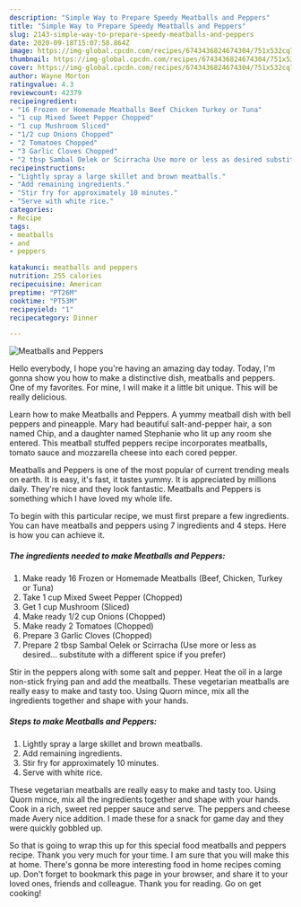 ```yaml
---
description: "Simple Way to Prepare Speedy Meatballs and Peppers"
title: "Simple Way to Prepare Speedy Meatballs and Peppers"
slug: 2143-simple-way-to-prepare-speedy-meatballs-and-peppers
date: 2020-09-18T15:07:58.864Z
image: https://img-global.cpcdn.com/recipes/6743436824674304/751x532cq70/meatballs-and-peppers-recipe-main-photo.jpg
thumbnail: https://img-global.cpcdn.com/recipes/6743436824674304/751x532cq70/meatballs-and-peppers-recipe-main-photo.jpg
cover: https://img-global.cpcdn.com/recipes/6743436824674304/751x532cq70/meatballs-and-peppers-recipe-main-photo.jpg
author: Wayne Morton
ratingvalue: 4.3
reviewcount: 42379
recipeingredient:
- "16 Frozen or Homemade Meatballs Beef Chicken Turkey or Tuna"
- "1 cup Mixed Sweet Pepper Chopped"
- "1 cup Mushroom Sliced"
- "1/2 cup Onions Chopped"
- "2 Tomatoes Chopped"
- "3 Garlic Cloves Chopped"
- "2 tbsp Sambal Oelek or Scirracha Use more or less as desired substitute with a different spice if you prefer"
recipeinstructions:
- "Lightly spray a large skillet and brown meatballs."
- "Add remaining ingredients."
- "Stir fry for approximately 10 minutes."
- "Serve with white rice."
categories:
- Recipe
tags:
- meatballs
- and
- peppers

katakunci: meatballs and peppers 
nutrition: 255 calories
recipecuisine: American
preptime: "PT26M"
cooktime: "PT53M"
recipeyield: "1"
recipecategory: Dinner

---
```



![Meatballs and Peppers](https://img-global.cpcdn.com/recipes/6743436824674304/751x532cq70/meatballs-and-peppers-recipe-main-photo.jpg)

Hello everybody, I hope you're having an amazing day today. Today, I'm gonna show you how to make a distinctive dish, meatballs and peppers. One of my favorites. For mine, I will make it a little bit unique. This will be really delicious.

Learn how to make Meatballs and Peppers. A yummy meatball dish with bell peppers and pineapple. Mary had beautiful salt-and-pepper hair, a son named Chip, and a daughter named Stephanie who lit up any room she entered. This meatball stuffed peppers recipe incorporates meatballs, tomato sauce and mozzarella cheese into each cored pepper.

Meatballs and Peppers is one of the most popular of current trending meals on earth. It is easy, it's fast, it tastes yummy. It is appreciated by millions daily. They're nice and they look fantastic. Meatballs and Peppers is something which I have loved my whole life.


To begin with this particular recipe, we must first prepare a few ingredients. You can have meatballs and peppers using 7 ingredients and 4 steps. Here is how you can achieve it.

<!--inarticleads1-->

##### The ingredients needed to make Meatballs and Peppers:

1. Make ready 16 Frozen or Homemade Meatballs (Beef, Chicken, Turkey or Tuna)
1. Take 1 cup Mixed Sweet Pepper (Chopped)
1. Get 1 cup Mushroom (Sliced)
1. Make ready 1/2 cup Onions (Chopped)
1. Make ready 2 Tomatoes (Chopped)
1. Prepare 3 Garlic Cloves (Chopped)
1. Prepare 2 tbsp Sambal Oelek or Scirracha (Use more or less as desired... substitute with a different spice if you prefer)


Stir in the peppers along with some salt and pepper. Heat the oil in a large non-stick frying pan and add the meatballs. These vegetarian meatballs are really easy to make and tasty too. Using Quorn mince, mix all the ingredients together and shape with your hands. 

<!--inarticleads2-->

##### Steps to make Meatballs and Peppers:

1. Lightly spray a large skillet and brown meatballs.
1. Add remaining ingredients.
1. Stir fry for approximately 10 minutes.
1. Serve with white rice.


These vegetarian meatballs are really easy to make and tasty too. Using Quorn mince, mix all the ingredients together and shape with your hands. Cook in a rich, sweet red pepper sauce and serve. The peppers and cheese made Avery nice addition. I made these for a snack for game day and they were quickly gobbled up. 

So that is going to wrap this up for this special food meatballs and peppers recipe. Thank you very much for your time. I am sure that you will make this at home. There's gonna be more interesting food in home recipes coming up. Don't forget to bookmark this page in your browser, and share it to your loved ones, friends and colleague. Thank you for reading. Go on get cooking!
